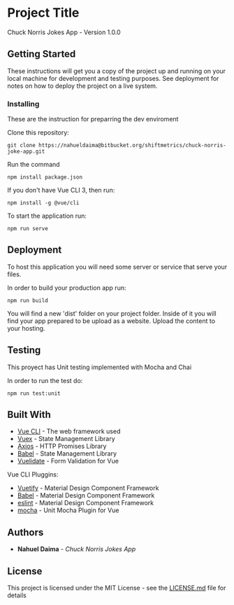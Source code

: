 # Project Title

Chuck Norris Jokes App - Version 1.0.0

## Getting Started

These instructions will get you a copy of the project up and running on your local machine for development and testing purposes. See deployment for notes on how to deploy the project on a live system.

### Installing

These are the instruction for preparring the dev enviroment

Clone this repository:

```
git clone https://nahueldaima@bitbucket.org/shiftmetrics/chuck-norris-joke-app.git
```

Run the command

```
npm install package.json
```

If you don't have Vue CLI 3, then run:

```
npm install -g @vue/cli
```

To start the application run:

```
npm run serve
```

## Deployment

To host this application you will need some server or service that serve your files.

In order to build your production app run:

```
npm run build
```

You will find a new 'dist' folder on your project folder. Inside of it you will find your app prepared to be upload as a website.
Upload the content to your hosting.

## Testing

This proyect has Unit testing implemented with Mocha and Chai

In order to run the test do:

```
npm run test:unit
```

## Built With

- [Vue CLI](https://cli.vuejs.org/) - The web framework used
- [Vuex](https://vuex.vuejs.org/) - State Management Library
- [Axios](https://github.com/axios/axios) - HTTP Promises Library
- [Babel](https://vuex.vuejs.org/) - State Management Library
- [Vuelidate](https://github.com/vuelidate/vuelidate) - Form Validation for Vue

Vue CLI Pluggins:

- [Vuetify](https://www.npmjs.com/package/vue-cli-plugin-vuetify) - Material Design Component Framework
- [Babel](https://github.com/vuejs/vue-cli/tree/dev/packages/%40vue/cli-plugin-babel) - Material Design Component Framework
- [eslint](https://github.com/vuejs/vue-cli/tree/dev/packages/%40vue/cli-plugin-eslint) - Material Design Component Framework
- [mocha](https://github.com/vuejs/vue-cli/tree/dev/packages/%40vue/cli-plugin-unit-mocha) - Unit Mocha Plugin for Vue

## Authors

- **Nahuel Daima** - _Chuck Norris Jokes App_

## License

This project is licensed under the MIT License - see the [LICENSE.md](LICENSE.md) file for details
